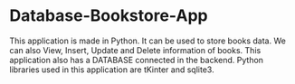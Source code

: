 # Database-Bookstore-App
This application is made in Python. It can be used to store books data. We can also View, Insert, Update and Delete information of books. This application also has a DATABASE connected in the backend. Python libraries used in this application are tKinter and sqlite3.
